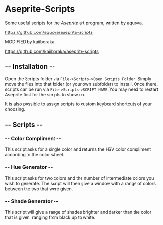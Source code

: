 # Aseprite-Scripts

Some useful scripts for the *Aseprite* art program, written by aquova.

https://github.com/aquova/aseprite-scripts

MODIFIED by kaiiboraka

https://github.com/kaiiboraka/aseprite-scripts

## -- Installation --

Open the Scripts folder via `File->Scripts->Open Scripts Folder`. Simply move the files into that folder (or your own subfolder) to install. Once there, scripts can be run via `File->Scripts->SCRIPT NAME`. You may need to restart Aseprite first for the scripts to show up.

It is also possible to assign scripts to custom keyboard shortcuts of your choosing.

## -- Scripts --

### -- Color Compliment --

This script asks for a single color and returns the HSV color compliment according to the color wheel.

### -- Hue Generator --

This script asks for two colors and the number of intermediate colors you wish to generate. The script will then give a window with a range of colors between the two that were given.

### -- Shade Generator --

This script will give a range of shades brighter and darker than the color that is given, ranging from black up to white.
